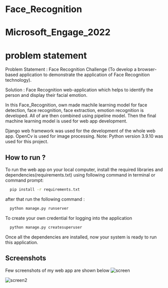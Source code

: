 
# Face_Recognition
# Microsoft_Engage_2022
# problem statement
Problem Statement :
Face Recognition Challenge (To develop a browser-based application to demonstrate the application of Face Recognition technology).

Solution :
Face Recognition web-application which helps to identify the person and display their facial emotion. 

In this Face_Recognition, own made machile learning model for face detection, face recognition, face extraction, emotion recognition is developed. All of are then combined using pipeline model. Then  the final machine learning model is used for web app development.

Django web framework was used for the development of the whole web app. OpenCv is used for image processing.
Note: Python version 3.9.10 was used for this project.




## How to run ?

To run the web app on your local computer, install the required libraries and dependencies(requirements.txt) using following command in terminal or command prompt:

```bash
  pip install -r requirements.txt
```
 after that run the following command :
```bash
  python manage.py runserver
```
To create your own credential for logging into the application
```bash
  python manage.py createsuperuser
```
Once all the dependencies are installed, now your system is ready to run this application.

## Screenshots

Few screenshots of my web app are shown below
![screen](https://user-images.githubusercontent.com/100587648/170992052-f630c72e-c9a6-4102-9edb-2140d7ebc879.png)

![screen2](https://user-images.githubusercontent.com/100587648/170992329-eaeb434c-caab-40bb-b38e-a06c2961e9f1.png)
